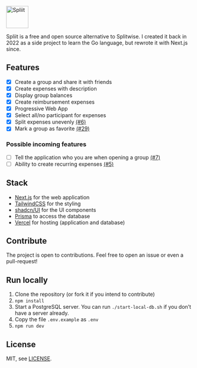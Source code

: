 [<img alt="Spliit" height="60" src="https://github.com/scastiel/spliit2/blob/main/public/logo-with-text.png?raw=true" />](https://spliit.app)

Spliit is a free and open source alternative to Splitwise. I created it back in 2022 as a side project to learn the Go language, but rewrote it with Next.js since.

## Features

- [x] Create a group and share it with friends
- [x] Create expenses with description
- [x] Display group balances
- [x] Create reimbursement expenses
- [x] Progressive Web App
- [x] Select all/no participant for expenses
- [x] Split expenses unevenly [(#6)](https://github.com/scastiel/spliit2/issues/6)
- [x] Mark a group as favorite [(#29)](https://github.com/scastiel/spliit2/issues/29)

### Possible incoming features

- [ ] Tell the application who you are when opening a group [(#7)](https://github.com/scastiel/spliit2/issues/7)
- [ ] Ability to create recurring expenses [(#5)](https://github.com/scastiel/spliit2/issues/5)

## Stack

- [Next.js](https://nextjs.org/) for the web application
- [TailwindCSS](https://tailwindcss.com/) for the styling
- [shadcn/UI](https://ui.shadcn.com/) for the UI components
- [Prisma](https://prisma.io) to access the database
- [Vercel](https://vercel.com/) for hosting (application and database)

## Contribute

The project is open to contributions. Feel free to open an issue or even a pull-request!

## Run locally

1. Clone the repository (or fork it if you intend to contribute)
2. `npm install`
3. Start a PostgreSQL server. You can run `./start-local-db.sh` if you don’t have a server already.
4. Copy the file `.env.example` as `.env`
5. `npm run dev`

## License

MIT, see [LICENSE](./LICENSE).
